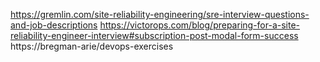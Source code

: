 https://gremlin.com/site-reliability-engineering/sre-interview-questions-and-job-descriptions
https://victorops.com/blog/preparing-for-a-site-reliability-engineer-interview#subscription-post-modal-form-success
https://bregman-arie/devops-exercises
